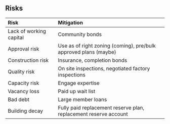## Risks

| Risk | Mitigation |
|:------------|:---------------------------|
| Lack of working capital | Community bonds |
| Approval risk | Use as of right zoning (coming), pre/bulk approved plans (maybe) |
| Construction risk | Insurance, completion bonds |
| Quality risk | On site inspections, negotiated factory inspections |
| Capacity risk | Engage expertise |
| Vacancy loss | Paid up wait list |
| Bad debt | Large member loans |
| Building decay | Fully paid replacement reserve plan, replacement reserve account |
 